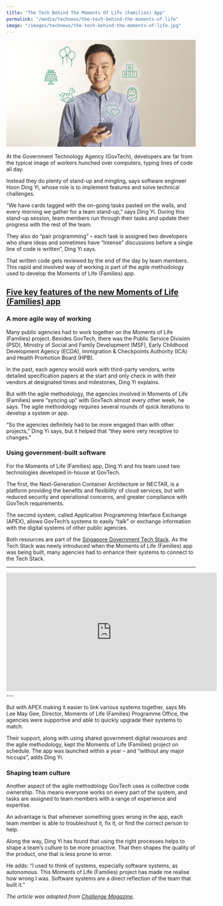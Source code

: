 ```yaml
---
title: "The Tech Behind The Moments Of Life (Families) App"
permalink: "/media/technews/the-tech-behind-the-moments-of-life"
image: "/images/technews/the-tech-behind-the-moments-of-life.jpg"
---
```


![Mr Hoon Ding Yi, a software engineer, worked on the Moments of Life (Families) app](/images/technews/the-tech-behind-the-moments-of-life-app.jpg)

At the Government Technology Agency (GovTech), developers are far from the typical image of workers hunched over computers, typing lines of code all day.

Instead they do plenty of stand-up and mingling, says software engineer Hoon Ding Yi, whose role is to implement features and solve technical challenges.

“We have cards tagged with the on-going tasks pasted on the walls, and every morning we gather for a team stand-up,” says Ding Yi. During this stand-up session, team members run through their tasks and update their progress with the rest of the team.

They also do “pair programming” – each task is assigned two developers who share ideas and sometimes have “intense” discussions before a single line of code is written”, Ding Yi says.

That written code gets reviewed by the end of the day by team members. This rapid and involved way of working is part of the agile methodology used to develop the Moments of Life (Families) app.


[Five key features of the new Moments of Life (Families) app](https://www.tech.gov.sg/media/technews/five-key-features-of-the-new-moments-of-life-app)
---

### **A more agile way of working**

Many public agencies had to work together on the Moments of Life (Families) project. Besides GovTech, there was the Public Service Division (PSD), Ministry of Social and Family Development (MSF), Early Childhood Development Agency (ECDA), Immigration & Checkpoints Authority (ICA) and Health Promotion Board (HPB).

In the past, each agency would work with third-party vendors, write detailed specification papers at the start and only check in with their vendors at designated times and milestones, Ding Yi explains.

But with the agile methodology, the agencies involved in Moments of Life (Families) were “syncing up” with GovTech almost every other week, he says. The agile methodology requires several rounds of quick iterations to develop a system or app.

“So the agencies definitely had to be more engaged than with other projects,” Ding Yi says, but it helped that “they were very receptive to changes.”

### **Using government-built software**

For the Moments of Life (Families) app, Ding Yi and his team used two technologies developed in-house at GovTech.

The first, the Next-Generation Container Architecture or NECTAR, is a platform providing the benefits and flexibility of cloud services, but with reduced security and operational concerns, and greater compliance with GovTech requirements.

The second system, called Application Programming Interface Exchange (APEX), allows GovTech’s systems to easily “talk” or exchange information with the digital systems of other public agencies.

Both resources are part of the [Singapore Government Tech Stack](https://www.tech.gov.sg/products-and-services/singapore-government-tech-stack/). As the Tech Stack was newly introduced when the Moments of Life (Families) app was being built, many agencies had to enhance their systems to connect to the Tech Stack.

---
<div class="bp-youtube">   
      <iframe width="560" height="315" src="https://www.youtube.com/embed/Vt-r2vCqSh8" frameborder="0" allow="accelerometer; autoplay; encrypted-media; gyroscope; picture-in-picture" allowfullscreen></iframe>
</div>
---

But with APEX making it easier to link various systems together, says Ms Lee May Gee, Director, Moments of Life (Families) Programme Office, the agencies were supportive and able to quickly upgrade their systems to match.

Their support, along with using shared government digital resources and the agile methodology, kept the Moments of Life (Families) project on schedule. The app was launched within a year – and “without any major hiccups”, adds Ding Yi.

### **Shaping team culture**

Another aspect of the agile methodology GovTech uses is collective code ownership. This means everyone works on every part of the system, and tasks are assigned to team members with a range of experience and expertise.

An advantage is that whenever something goes wrong in the app, each team member is able to troubleshoot it, fix it, or find the correct person to help.

Along the way, Ding Yi has found that using the right processes helps to shape a team’s culture to be more proactive. That then shapes the quality of the product, one that is less prone to error.

He adds: “I used to think of systems, especially software systems, as autonomous. This Moments of Life (Families) project has made me realise how wrong I was. Software systems are a direct reflection of the team that built it.”

*The article was adapted from [Challenge Magazine](https://www.psd.gov.sg/challenge/ideas/feature/the-tech-behind-the-moments-of-life-(families)-app)*. 
